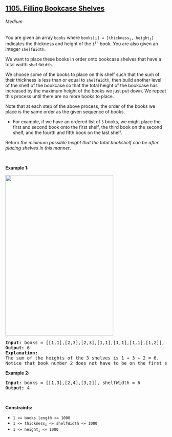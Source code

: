 ## <a href="https://leetcode.com/problems/filling-bookcase-shelves/">1105. Filling Bookcase Shelves</a>
###### Medium

<p>You are given an array <code>books</code> where <code>books[i] = [thickness<sub>i</sub>, height<sub>i</sub>]</code> indicates the thickness and height of the <code>i<sup>th</sup></code> book. You are also given an integer <code>shelfWidth</code>.</p>

<p>We want to place these books in order onto bookcase shelves that have a total width <code>shelfWidth</code>.</p>

<p>We choose some of the books to place on this shelf such that the sum of their thickness is less than or equal to <code>shelfWidth</code>, then build another level of the shelf of the bookcase so that the total height of the bookcase has increased by the maximum height of the books we just put down. We repeat this process until there are no more books to place.</p>

<p>Note that at each step of the above process, the order of the books we place is the same order as the given sequence of books.</p>

<ul>
	<li>For example, if we have an ordered list of <code>5</code> books, we might place the first and second book onto the first shelf, the third book on the second shelf, and the fourth and fifth book on the last shelf.</li>
</ul>

<p>Return <em>the minimum possible height that the total bookshelf can be after placing shelves in this manner</em>.</p>

<p>&nbsp;</p>
<p><strong class="example">Example 1:</strong></p>
<img alt="" src="https://assets.leetcode.com/uploads/2019/06/24/shelves.png" style="height: 500px; width: 337px;">
<pre><strong>Input:</strong> books = [[1,1],[2,3],[2,3],[1,1],[1,1],[1,1],[1,2]], shelfWidth = 4
<strong>Output:</strong> 6
<strong>Explanation:</strong>
The sum of the heights of the 3 shelves is 1 + 3 + 2 = 6.
Notice that book number 2 does not have to be on the first shelf.
</pre>

<p><strong class="example">Example 2:</strong></p>

<pre><strong>Input:</strong> books = [[1,3],[2,4],[3,2]], shelfWidth = 6
<strong>Output:</strong> 4
</pre>

<p>&nbsp;</p>
<p><strong>Constraints:</strong></p>

<ul>
	<li><code>1 &lt;= books.length &lt;= 1000</code></li>
	<li><code>1 &lt;= thickness<sub>i</sub> &lt;= shelfWidth &lt;= 1000</code></li>
	<li><code>1 &lt;= height<sub>i</sub> &lt;= 1000</code></li>
</ul>
